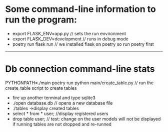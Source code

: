 
# Some command-line information to run the program:

- export FLASK_ENV=app.py // sets the run environment
- export FLASK_DEV=development // runs in debug mode
- poetry run flask run // we installed flask on poetry so run poetry first

------------------------------------------------------

# Db connection command-line stats

PYTHONPATH=./main poetry run python main/create_table.py // run the create_table script to create tables

- fire up another terminal and type sqlite3 
- ./open database.db // opens a new database file
- ./tables ->display created tables
- select * from * user;  //display registered users
- drop table user; // test: change on the user models will not be displayed if running tables are not dropped and re-runned
